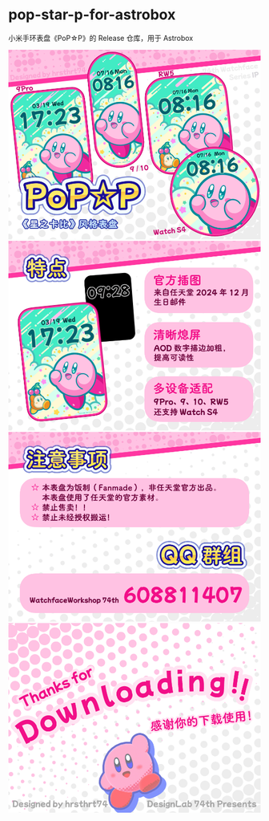 # pop-star-p-for-astrobox
小米手环表盘《PoP☆P》的 Release 仓库，用于 Astrobox

![](./preview0.png)
![](./preview1.png)
![](./preview2.png)
![](./preview3.png)